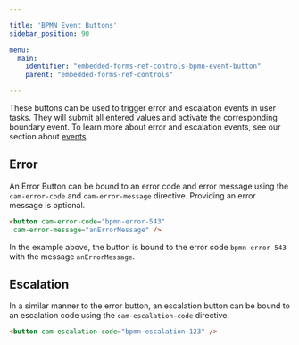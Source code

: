 ```yaml
---

title: 'BPMN Event Buttons'
sidebar_position: 90

menu:
  main:
    identifier: "embedded-forms-ref-controls-bpmn-event-button"
    parent: "embedded-forms-ref-controls"

---
```


These buttons can be used to trigger error and escalation events in user tasks. They will submit all entered values and activate the corresponding boundary event. To learn more about error and escalation events, see our section about [events](https://docs.operaton.org/manual/latest/reference/bpmn20/events/).

## Error

An Error Button can be bound to an error code and error message using the `cam-error-code` and `cam-error-message` directive.
Providing an error message is optional.

```html
<button cam-error-code="bpmn-error-543"
 cam-error-message="anErrorMessage" />
```

In the example above, the button is bound to the error code `bpmn-error-543` with the message `anErrorMessage`.

## Escalation

In a similar manner to the error button, an escalation button can be bound to an escalation code using the `cam-escalation-code` directive.

```html
<button cam-escalation-code="bpmn-escalation-123" />
```